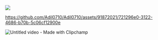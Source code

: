 <img src ="https://media.giphy.com/media/v1.Y2lkPTc5MGI3NjExNnVtcGR4MjIzbzNnNzRoOHN2NXJ6dHdncWg2Z2Y4NWI3aWNoYm12bCZlcD12MV9pbnRlcm5hbF9naWZfYnlfaWQmY3Q9Zw/ZGV91bpnHcERgnummW/giphy.gif">


https://github.com/Adil0710/Adil0710/assets/91872021/721296e0-3122-4686-b70b-5c06cf12900e

![Untitled video - Made with Clipchamp](https://github.com/Adil0710/Adil0710/assets/91872021/17991545-a3d3-4331-94e8-9f298507710f)

<!--
**Adil0710/Adil0710** is a ✨ _special_ ✨ repository because its `README.md` (this file) appears on your GitHub profile.

Here are some ideas to get you started:

- 🔭 I’m currently working on ...
- 🌱 I’m currently learning ...
- 👯 I’m looking to collaborate on ...
- 🤔 I’m looking for help with ...
- 💬 Ask me about ...
- 📫 How to reach me: ...
- 😄 Pronouns: ...
- ⚡ Fun fact: ...
-->
